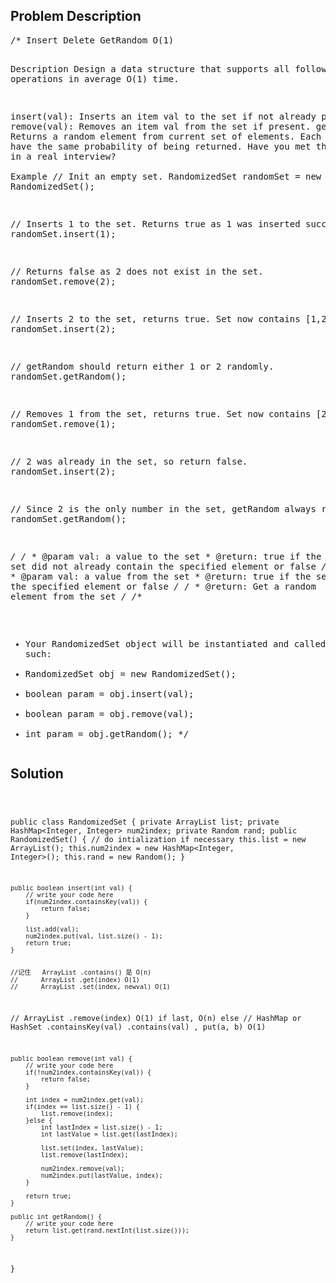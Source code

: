 <!--
<style>
  body { font-family: Arial, sans-serif; }
  .container {{ max-width: 100%; margin: 0 auto; padding: 10px; }}
  .comment-block { max-width: 30%; background-color: #f9f9f9; padding: 10px; border-left: 5px solid #ccc; overflow-wrap: break-word; white-space: pre-wrap; }
  .code-block { background-color: #f4f4f4; padding: 10px; border: 1px solid #ddd; overflow-wrap: break-word; white-space: pre-wrap; }
</style>
-->

<div class='container'>
<h2>Problem Description</h2>
<div class='comment-block'>
<pre>
/* Insert Delete GetRandom O(1)

Description
Design a data structure that supports all following operations in average O(1) time.

insert(val): Inserts an item val to the set if not already present.
remove(val): Removes an item val from the set if present.
getRandom: Returns a random element from current set of elements. Each element must have the same probability of being returned.
Have you met this question in a real interview?  
Example
// Init an empty set.
RandomizedSet randomSet = new RandomizedSet();

// Inserts 1 to the set. Returns true as 1 was inserted successfully.
randomSet.insert(1);

// Returns false as 2 does not exist in the set.
randomSet.remove(2);

// Inserts 2 to the set, returns true. Set now contains [1,2].
randomSet.insert(2);

// getRandom should return either 1 or 2 randomly.
randomSet.getRandom();

// Removes 1 from the set, returns true. Set now contains [2].
randomSet.remove(1);

// 2 was already in the set, so return false.
randomSet.insert(2);

// Since 2 is the only number in the set, getRandom always return 2.
randomSet.getRandom();

*/
    /*
     * @param val: a value to the set
     * @return: true if the set did not already contain the specified element or false
     */
    /*
     * @param val: a value from the set
     * @return: true if the set contained the specified element or false
     */
    /*
     * @return: Get a random element from the set
     */
/**
 * Your RandomizedSet object will be instantiated and called as such:
 * RandomizedSet obj = new RandomizedSet();
 * boolean param = obj.insert(val);
 * boolean param = obj.remove(val);
 * int param = obj.getRandom();
 */</pre>
</div>

<h2>Solution</h2>
<div class='code-block'>
<pre><code class='language-java'>

public class RandomizedSet {
    private ArrayList<Integer> list;
    private HashMap<Integer, Integer> num2index;
    private Random rand;
    public RandomizedSet() {
        // do intialization if necessary
        this.list = new ArrayList<Integer>();
        this.num2index = new HashMap<Integer, Integer>();
        this.rand = new Random();
    }

    public boolean insert(int val) {
        // write your code here
        if(num2index.containsKey(val)) {
            return false;
        }
        
        list.add(val);
        num2index.put(val, list.size() - 1);
        return true;
    }


    //记住   ArrayList .contains() 是 O(n)
    //      ArrayList .get(index) O(1)
    //      ArrayList .set(index, newval) O(1)
   //       ArrayList .remove(index) O(1) if last, O(n) else
    //      HashMap or HashSet .containsKey(val) .contains(val) , put(a, b) O(1)

    public boolean remove(int val) {
        // write your code here
        if(!num2index.containsKey(val)) {
            return false;
        }
        
        int index = num2index.get(val);
        if(index == list.size() - 1) {
            list.remove(index);
        }else {
            int lastIndex = list.size() - 1;
            int lastValue = list.get(lastIndex);
            
            list.set(index, lastValue);
            list.remove(lastIndex);
            
            num2index.remove(val);
            num2index.put(lastValue, index);
        }
        
        return true;
    }

    public int getRandom() {
        // write your code here
        return list.get(rand.nextInt(list.size()));
    }
}

</code></pre>
</div>
</div>
